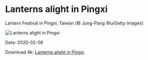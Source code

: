 # Lanterns alight in Pingxi

Lantern Festival in Pingxi, Taiwan (© Jung-Pang Wu/Getty Images)

![Lanterns alight in Pingxi](https://bing.com/th?id=OHR.PingxiLantern_EN-US3795457184_UHD.jpg&rf=LaDigue_UHD.jpg&pid=hp&w=1024&h=576)

Date: 2020-02-08

Download 4k: [Lanterns alight in Pingxi](https://bing.com/th?id=OHR.PingxiLantern_EN-US3795457184_UHD.jpg&rf=LaDigue_UHD.jpg&pid=hp&w=3840&h=2160)

